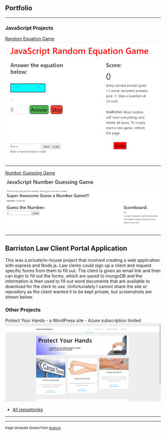 ## Portfolio

---

### JavaScript Projects 

[Random Equation Game](https://michaelroussel.github.io/JS-math-game)
<img src="images/equation-game.png?raw=true"/>

---
[Number Guessing Game](https://michaelroussel.github.io/js-guessing-game)
<img src="images/guessing-game.png?raw=true"/>

---
<h2>Barriston Law Client Portal Application</h2>

This was a private/in-house project that involved creating a web application with express and Node.js. Law clerks could sign up a client and request specific forms from them to fill out. The client is given an email link and then can login to fill out the forms, which are saved to mongoDB and the information is then used to fill out word documents that are available to download for the clerk to use. 
Unfortunately I cannot share the site or repository as the client wanted it to be kept private, but screenshots are shown below.

### Other Projects

Protect Your Hands - a WordPress site - Azure subscription limited
  <img src="images/protect.png?raw=true"/>
- [All repositories](https://github.com/MichaelRoussel)
  

---




---
<p style="font-size:11px">Page template forked from <a href="https://github.com/evanca/quick-portfolio">evanca</a></p>
<!-- Remove above link if you don't want to attibute -->
